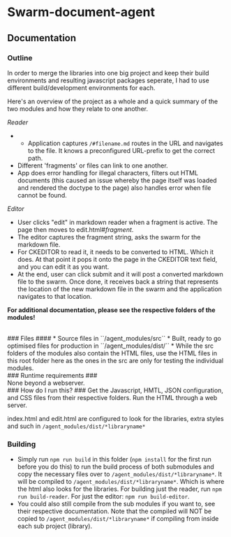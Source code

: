 # Swarm-document-agent

## Documentation

### Outline ###

In order to merge the libraries into one big project and keep their build environments and resulting javascript packages seperate, I had to use different build/development environments for each.

Here's an overview of the project as a whole and a quick summary of the two modules and how they relate to one another.

*Reader*
* * Application captures ``/#filename.md`` routes in the URL and navigates to the file. It knows a preconfigured URL-prefix to get the correct path.
* Different 'fragments' or files can link to one another.
* App does error handling for illegal characters, filters out HTML documents (this caused an issue whereby the page itself was loaded and rendered the doctype to the page) also handles error when file cannot be found.

*Editor*
* User clicks "edit" in markdown reader when a fragment is active. The page then moves to edit.html#*fragment*.
* The editor captures the fragment string, asks the swarm for the markdown file.
* For CKEDITOR to read it, it needs to be converted to HTML. Which it does. At that point it pops it onto the page in the CKEDITOR text field, and you can edit it as you want.
* At the end, user can click submit and it will post a converted markdown file to the swarm. Once done, it receives back a string that represents the location of the new markdown file in the swarm and the application navigates to that location.

**For additional documentation, please see the respective folders of the modules!**

<br />
### Files ####
* Source files in ``/agent_modules/src``
* Built, ready to go optimised files for production in ``/agent_modules/dist/``
* While the src folders of the modules also contain the HTML files, use the HTML files in this root folder here as the ones in the src are only for testing the individual modules.

<br />
### Runtime requirements ###
<br />
None beyond a webserver.

<br />
### How do I run this? ###
Get the Javascript, HMTL, JSON configuration, and CSS files from their respective folders.
Run the HTML through a web server.

index.html and edit.html are configured to look for the libraries, extra styles and such in ``/agent_modules/dist/*libraryname*``
<br />

### Building ####
* Simply run ``npm run build`` in this folder (``npm install`` for the first run before you do this) to run the build process of both submodules and copy the necessary files over to ``/agent_modules/dist/*libraryname*``. It will be compiled to ``/agent_modules/dist/*libraryname*``. Which is where the html also looks for the libraries. For building just the reader, run ``npm run build-reader``. For just the editor: ``npm run build-editor``.
* You could also still compile from the sub modules if you want to, see their respective documentation. Note that the compiled will NOT be copied to ``/agent_modules/dist/*libraryname*`` if compiling from inside each sub project (library).